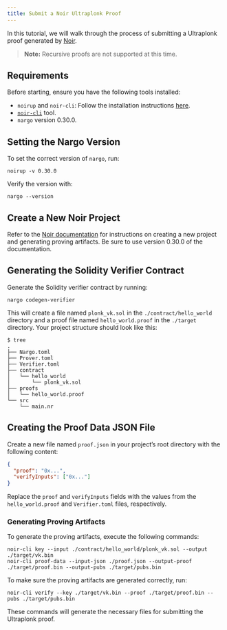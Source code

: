 ```yaml
---
title: Submit a Noir Ultraplonk Proof
---
```


In this tutorial, we will walk through the process of submitting a Ultraplonk proof generated by [Noir](https://noir-lang.org/docs).

> **Note:** Recursive proofs are not supported at this time.

## Requirements

Before starting, ensure you have the following tools installed:

- `noirup` and `noir-cli`: Follow the installation instructions [here](https://noir-lang.org/docs/getting_started/installation/).
- [`noir-cli`](https://github.com/HorizenLabs/ultraplonk_verifier/tree/v0.1.0?tab=readme-ov-file#bins) tool.
- `nargo` version 0.30.0.

## Setting the Nargo Version

To set the correct version of `nargo`, run:

```shell
noirup -v 0.30.0
```

Verify the version with:

```shell
nargo --version
```

## Create a New Noir Project

Refer to the [Noir documentation](https://noir-lang.org/docs/v0.30.0/getting_started/hello_noir/) for instructions on creating a new project and generating proving artifacts. Be sure to use version 0.30.0 of the documentation.

## Generating the Solidity Verifier Contract

Generate the Solidity verifier contract by running:

```shell
nargo codegen-verifier
```

This will create a file named `plonk_vk.sol` in the `./contract/hello_world` directory and a proof file named `hello_world.proof` in the `./target` directory. Your project structure should look like this:

```shell
$ tree
.
├── Nargo.toml
├── Prover.toml
├── Verifier.toml
├── contract
│   └── hello_world
│       └── plonk_vk.sol
├── proofs
│   └── hello_world.proof
└── src
    └── main.nr
```

## Creating the Proof Data JSON File

Create a new file named `proof.json` in your project’s root directory with the following content:

```json
{
  "proof": "0x...",
  "verifyInputs": ["0x..."]
}
```

Replace the `proof` and `verifyInputs` fields with the values from the `hello_world.proof` and `Verifier.toml` files, respectively.

### Generating Proving Artifacts

To generate the proving artifacts, execute the following commands:

```shell
noir-cli key --input ./contract/hello_world/plonk_vk.sol --output ./target/vk.bin
noir-cli proof-data --input-json ./proof.json --output-proof ./target/proof.bin --output-pubs ./target/pubs.bin
```

To make sure the proving artifacts are generated correctly, run:

```shell
noir-cli verify --key ./target/vk.bin --proof ./target/proof.bin --pubs ./target/pubs.bin
```

These commands will generate the necessary files for submitting the Ultraplonk proof.

